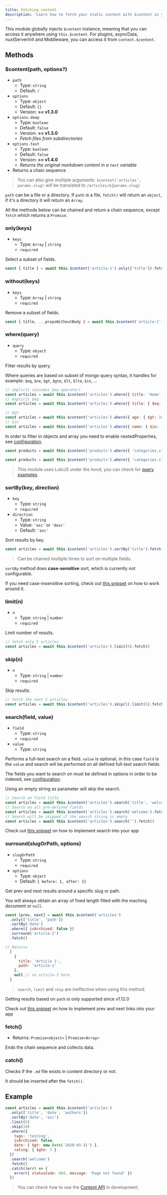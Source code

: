 ```yaml
---
title: Fetching content
description: 'Learn how to fetch your static content with $content in your Nuxt.js project.'
---
```


This module globally injects `$content` instance, meaning that you can access it anywhere using `this.$content`. For plugins, asyncData, nuxtServerInit and Middleware, you can access it from `context.$content`.

## Methods

### $content(path, options?)

- `path`
  - Type: `string`
  - Default: `/`
- `options`
  - Type: `object`
  - Default: `{}`
  - Version: **>= v1.3.0**
- `options.deep`
  - Type: `boolean`
  - Default: `false`
  - Version: **>= v1.3.0**
  - *Fetch files from subdirectories*
- `options.text`
  - Type: `boolean`
  - Default: `false`
  - Version: **>= v1.4.0**
  - *Returns the original markdown content in a `text` variable*
- Returns a chain sequence

> You can also give multiple arguments: `$content('articles', params.slug)` will be translated to `/articles/${params.slug}`

`path` can be a file or a directory. If `path` is a file, `fetch()` will return an `object`, if it's a directory it will return an `Array`.

All the methods below can be chained and return a chain sequence, except `fetch` which returns a `Promise`.

### only(keys)

- `keys`
  - Type: `Array` | `string`
  - `required`

Select a subset of fields.

```js
const { title } = await this.$content('article-1').only(['title']).fetch()
```

### without(keys)

- `keys`
  - Type: `Array` | `string`
  - `required`

Remove a subset of fields.

```js
const { title, ...propsWithoutBody } = await this.$content('article-1').without(['body']).fetch()
```

### where(query)

- `query`
  - Type: `object`
  - `required`

Filter results by query.

Where queries are based on subset of mongo query syntax, it handles for example: `$eq`, `$ne`, `$gt`, `$gte`, `$lt`, `$lte`, `$in`, ...

```js
// implicit (assumes $eq operator)
const articles = await this.$content('articles').where({ title: 'Home' }).fetch()
// explicit $eq
const articles = await this.$content('articles').where({ title: { $eq: 'Home' } }).fetch()

// $gt
const articles = await this.$content('articles').where({ age: { $gt: 18 } }).fetch()
// $in
const articles = await this.$content('articles').where({ name: { $in: ['odin', 'thor'] } }).fetch()
```

In order to filter in objects and array you need to enable nestedProperties, see [configuration](/v1/getting-started/configuration#nestedproperties).

```js
const products = await this.$content('products').where({ 'categories.slug': { $contains: 'top' } }).fetch()

const products = await this.$content('products').where({ 'categories.slug': { $contains: ['top', 'woman'] } }).fetch()
```

> This module uses LokiJS under the hood, you can check for [query examples](https://github.com/techfort/LokiJS/wiki/Query-Examples#find-queries).

### sortBy(key, direction)

- `key`
  - Type: `string`
  - `required`
- `direction`
  - Type: `string`
  - Value: `'asc'` or `'desc'`
  - Default: `'asc'`

Sort results by key.

```js
const articles = await this.$content('articles').sortBy('title').fetch()
```

> Can be chained multiple times to sort on multiple fields.

<alert type="warning">

`sortBy` method does **case-sensitive** sort, which is currently not configurable.

If you need case-insensitive sorting, check out [this snippet](/v1/community/snippets#case-insensitive-sorting) on how to work around it.

</alert>

### limit(n)

- `n`
  - Type: `string` | `number`
  - `required`

Limit number of results.

```js
// fetch only 5 articles
const articles = await this.$content('articles').limit(5).fetch()
```

### skip(n)

- `n`
  - Type: `string` | `number`
  - `required`

Skip results.

```js
// fetch the next 5 articles
const articles = await this.$content('articles').skip(5).limit(5).fetch()
```

### search(field, value)

- `field`
  - Type: `string`
  - `required`
- `value`
  - Type: `string`

Performs a full-text search on a field. `value` is optional, in this case `field` is the `value` and search will be performed on all defined full-text search fields.

The fields you want to search on must be defined in options in order to be indexed, see [configuration](/v1/getting-started/configuration#fulltextsearchfields).

Using an empty string as parameter will skip the search.

```js
// Search on field title
const articles = await this.$content('articles').search('title', 'welcome').fetch()
// Search on all pre-defined fields
const articles = await this.$content('articles').search('welcome').fetch()
// Search will be skipped if the search string is empty
const articles = await this.$content('articles').search('').fetch()
```

<alert type="info">

Check out [this snippet](/v1/community/snippets#search) on how to implement search into your app

</alert>

### surround(slugOrPath, options)

- `slugOrPath`
  - Type: `string`
  - `required`
- `options`
  - Type: `object`
  - Default: `{ before: 1, after: 1}`

Get prev and next results around a specific slug or path.

You will always obtain an array of fixed length filled with the maching document or `null`.

```js
const [prev, next] = await this.$content('articles')
  .only(['title', 'path'])
  .sortBy('date')
  .where({ isArchived: false })
  .surround('article-2')
  .fetch()

// Returns
  [
    {
      title: 'Article 1',
      path: 'article-1'
    },
    null // no article-3 here
  ]
```

> `search`, `limit` and `skip` are ineffective when using this method.

<alert type="warning">

Getting results based on `path` is only supported since v1.12.0

</alert>

<alert type="info">

Check out [this snippet](/v1/community/snippets#prev-and-next) on how to implement prev and next links into your app

</alert>

### fetch()

- Returns: `Promise<object>` | `Promise<Array>`

Ends the chain sequence and collects data.

### catch()

Checks if the `.md` file exists in content directory or not.

It should be inserted after the `fetch()`.

## Example

```js
const articles = await this.$content('articles')
  .only(['title', 'date', 'authors'])
  .sortBy('date', 'asc')
  .limit(5)
  .skip(10)
  .where({
    tags: 'testing',
    isArchived: false,
    date: { $gt: new Date('2020-03-31') },
    rating: { $gte: 3 }
  })
  .search('welcome')
  .fetch()
  .catch((err) => {
    error({ statusCode: 404, message: 'Page not found' })
  })
```

> You can check how to use the [Content API](/v1/getting-started/advanced#api-endpoint) in development.
